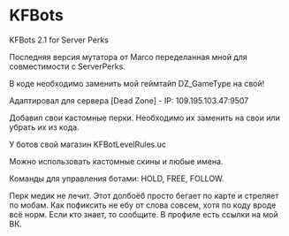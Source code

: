 # KFBots
KFBots 2.1 for Server Perks

Последняя версия мутатора от Marco переделанная мной для совместимости с ServerPerks.

В коде необходимо заменить мой геймтайп DZ_GameType на свой!

Адаптировал для сервера [Dead Zone] - IP: 109.195.103.47:9507

Добавил свои кастомные перки. Необходимо их заменить на свои или убрать их из кода.

У ботов свой магазин KFBotLevelRules.uc

Можно использовать кастомные скины и любые имена.

Команды для управления ботами: HOLD, FREE, FOLLOW.

Перк медик не лечит. Этот долбоёб просто бегает по карте и стреляет по мобам. Как пофиксить не ебу от слова совсем, хотя по коду вроде всё норм. Если кто знает, то сообщите. В профиле есть ссылки на мой ВК.
